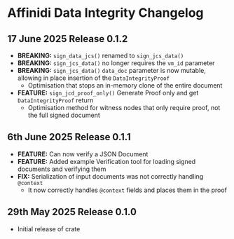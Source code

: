 # Affinidi Data Integrity Changelog

## 17 June 2025 Release 0.1.2

* **BREAKING:** `sign_data_jcs()` renamed to `sign_jcs_data()`
* **BREAKING:** `sign_jcs_data()` no longer requires the  `vm_id` parameter
* **BREAKING:** `sign_jcs_data()` `data_doc` parameter is now mutable, allowing
in place insertion of the `DataIntegrityProof`
  * Optimisation that stops an in-memory clone of the entire document
* **FEATURE:** `sign_jcd_proof_only()` Generate Proof only and get `DataIntegrityProof`
return
  * Optimisation method for witness nodes that only require proof, not the full
  signed document

## 6th June 2025 Release 0.1.1

* **FEATURE:** Can now verify a JSON Document
* **FEATURE:** Added example Verification tool for loading signed documents and
verifying them
* **FIX:** Serialization of input documents was not correctly handling `@context`
  * It now correctly handles `@context` fields and places them in the proof

## 29th May 2025 Release 0.1.0

* Initial release of crate
